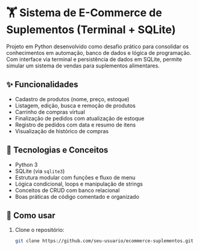 # 🏋️ Sistema de E-Commerce de Suplementos (Terminal + SQLite)

Projeto em Python desenvolvido como desafio prático para consolidar os conhecimentos em automação, banco de dados e lógica de programação. Com interface via terminal e persistência de dados em SQLite, permite simular um sistema de vendas para suplementos alimentares.

## ✨ Funcionalidades

- Cadastro de produtos (nome, preço, estoque)
- Listagem, edição, busca e remoção de produtos
- Carrinho de compras virtual
- Finalização de pedidos com atualização de estoque
- Registro de pedidos com data e resumo de itens
- Visualização de histórico de compras

## 🧰 Tecnologias e Conceitos

- Python 3
- SQLite (via `sqlite3`)
- Estrutura modular com funções e fluxo de menu
- Lógica condicional, loops e manipulação de strings
- Conceitos de CRUD com banco relacional
- Boas práticas de código comentado e organizado

## 🚀 Como usar

1. Clone o repositório:
   ```bash
   git clone https://github.com/seu-usuario/ecommerce-suplementos.git